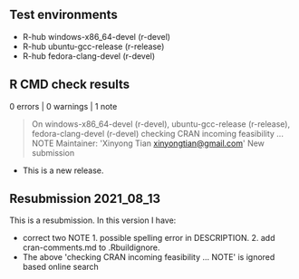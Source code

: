 ## Test environments
- R-hub windows-x86_64-devel (r-devel)
- R-hub ubuntu-gcc-release (r-release)
- R-hub fedora-clang-devel (r-devel)

## R CMD check results

0 errors | 0 warnings | 1 note

> On windows-x86_64-devel (r-devel), ubuntu-gcc-release (r-release), fedora-clang-devel (r-devel)
  checking CRAN incoming feasibility ... NOTE
  Maintainer: 'Xinyong Tian <xinyongtian@gmail.com>'
  New submission

* This is a new release.

## Resubmission 2021_08_13
This is a resubmission. In this version I have:
* correct two NOTE 1. possible spelling error in DESCRIPTION.  2. add  cran-comments.md to .Rbuildignore. 
* The above 'checking CRAN incoming feasibility ... NOTE' is ignored based online search


